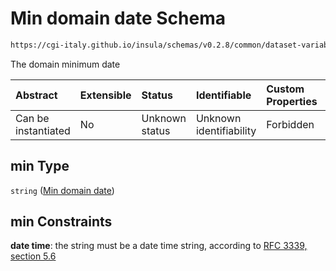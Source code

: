 # Min domain date Schema

```txt
https://cgi-italy.github.io/insula/schemas/v0.2.8/common/dataset-variable-domain.schema.json#/$defs/timeDomain/properties/min
```

The domain minimum date

| Abstract            | Extensible | Status         | Identifiable            | Custom Properties | Additional Properties | Access Restrictions | Defined In                                                                                                         |
| :------------------ | :--------- | :------------- | :---------------------- | :---------------- | :-------------------- | :------------------ | :----------------------------------------------------------------------------------------------------------------- |
| Can be instantiated | No         | Unknown status | Unknown identifiability | Forbidden         | Allowed               | none                | [dataset-variable-domain.schema.json\*](schemas/common/dataset-variable-domain.schema.json) |

## min Type

`string` ([Min domain date](dataset-variable-domain-defs-time-domain-properties-min-domain-date.md))

## min Constraints

**date time**: the string must be a date time string, according to [RFC 3339, section 5.6](https://tools.ietf.org/html/rfc3339)
